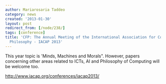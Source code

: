 ```yaml
---
author: Mariarosaria Taddeo
category: news
created: '2013-01-30'
layout: post
redirect_from: [/node/238/]
tags: [conference]
title: 'CFP: The Annual Meeting of the International Association for Computing and
  Philosophy - IACAP 2013'
---
```

This year topic is 'Minds, Machines and Morals". However, papers concerning
other areas related to ICTs, AI and Philosophy of Computing will be welcome
too.

http://www.iacap.org/conferences/iacap2013/


